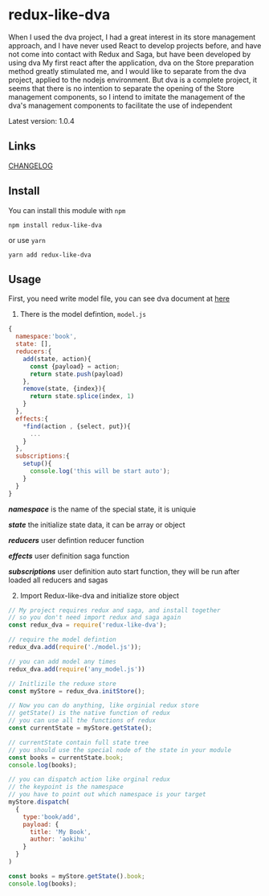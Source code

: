 # redux-like-dva
When I used the dva project, I had a great interest in its store management approach, and I have never used React to develop projects before, and have not come into contact with Redux and Saga, but have been developed by using dva My first react after the application, dva on the Store preparation method greatly stimulated me, and I would like to separate from the dva project, applied to the nodejs environment. But dva is a complete project, it seems that there is no intention to separate the opening of the Store management components, so I intend to imitate the management of the dva's management components to facilitate the use of independent

Latest version: 1.0.4

Links
--------------------------------------
[CHANGELOG](CHANGELOG.md)

## Install

You can install this module with `npm`
```
npm install redux-like-dva
```
or use `yarn`
```
yarn add redux-like-dva
```

## Usage

First, you need write model file, you can see dva document at [here](https://github.com/dvajs/dva)

1. There is the model defintion, `model.js`

```javascript
{
  namespace:'book',
  state: [],
  reducers:{
    add(state, action){
      const {payload} = action;
      return state.push(payload)
    },
    remove(state, {index}){
      return state.splice(index, 1)
    }
  },
  effects:{
    *find(action , {select, put}){
      ...
    }
  },
  subscriptions:{
    setup(){
      console.log('this will be start auto');
    }
  }
}
```
***namespace*** is the name of the special state, it is uniquie

***state*** the initialize state data, it can be array or object

***reducers*** user defintion reducer function

***effects*** user definition saga function

***subscriptions*** user definition auto start function, they will be run after loaded all reducers and sagas


2. Import Redux-like-dva and initialize store object

```javascript
// My project requires redux and saga, and install together
// so you don't need import redux and saga again
const redux_dva = require('redux-like-dva');

// require the model defintion
redux_dva.add(require('./model.js'));

// you can add model any times
redux_dva.add(require('any_model.js'))

// Initlizile the reduxe store
const myStore = redux_dva.initStore();

// Now you can do anything, like orginial redux store
// getState() is the native function of redux
// you can use all the functions of redux
const currentState = myStore.getState();

// currentState contain full state tree
// you should use the special node of the state in your module
const books = currentState.book;
console.log(books);

// you can dispatch action like orginal redux
// the keypoint is the namespace
// you have to point out which namespace is your target
myStore.dispatch(
  {
    type:'book/add',
    payload: {
      title: 'My Book',
      author: 'aokihu'
    }
  }
)

const books = myStore.getState().book;
console.log(books);

```
